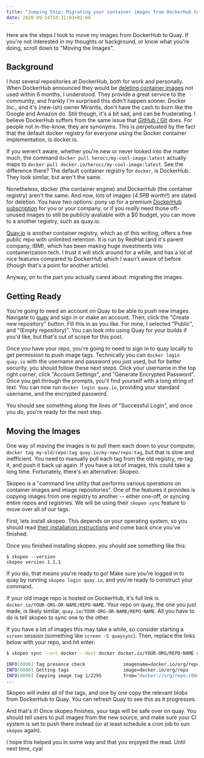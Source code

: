 ```yaml
---
title: "Jumping Ship: Migrating your container images from DockerHub to Quay.io"
date: 2020-09-14T18:31:03+02:00
---
```


Here are the steps I took to move my images from DockerHub to Quay. If you're not interested in my thoughts or background, or know what you're doing, scroll down to "Moving the Images".

## Background

I host several repositories at DockerHub, both for work and personally.
When DockerHub announced they would be [deleting container images](https://www.docker.com/pricing/resource-consumption-updates) not used within 6 months, I understood. 
They provide a great service to the community, and frankly I'm surprised this didn't happen sooner. Docker Inc., and it's (new-ish) owner Mirantis, don't have the cash to burn like the Google and Amazon do. 
Still though, it's a bit sad, and can be frusterating. I believe DockerHub suffers from the same issue that [GitHub / Git](https://stackoverflow.com/q/13321556/1709894) does. For people not in-the-know, they are synonyms. This is perpetuated by the fact that the default docker registry for everyone using the Docker container implementation, is docker.io. 

If you weren't aware, whether you're new or never looked into the matter much, the command `docker pull herocc/my-cool-image:latest` actually maps to `docker pull docker.io/herocc/my-cool-image:latest`. See the difference there?
The default container registry for `docker`, is DockerHub. They look similar, but aren't the same.

Nonetheless, docker (the container engine) and DockerHub (the container registry) aren't the same. And now, lots of images (*4.5PB worth!!*) are slated for deletion. You have two options: pony up for a premium [DockerHub subscription](https://www.docker.com/pricing) for you or your company, or if you *really* need those oft-unused images to still be publicly avaliable with a $0 budget, you can move to a another registry, such as quay.io.

[Quay.io](https://quay.io) is another container registry, which as of this writing, offers a free public repo with unlimited retention. It is run by RedHat (and it's parent company, IBM), which has been making huge investments into containerization tech. I trust it will stick around for a while, and has a lot of nice features compared to DockerHub which I wasn't aware of before (though that's a point for another article). 

Anyway, on to the part you actually cared about: migrating the images. 

## Getting Ready

You're going to need an account on Quay to be able to push new images. Navigate to [quay](https://quay.io/repository/) and sign in or make an account. Then, click the "Create new repository" button. Fill this in as you like. For mine, I selected "Public", and "(Empty repository)". You can look into using Quay for your builds if you'd like, but that's out of scope for this post. 

Once you have your repo, you're going to need to sign in to quay locally to get permission to push image tags. Technically you can `docker login quay.io` with the username and password you just used, but for better security, you should follow these next steps. Click your username in the top right corner, click "Account Settings", and "Generate Encrypted Password". Once you get through the prompts, you'll find yourself with a long string of text. You can now run `docker login quay.io`, providing your standard username, and the encrypted password. 

You should see something along the lines of "Successful Login", and once you do, you're ready for the next step.

## Moving the Images

One way of moving the images is to pull them each down to your computer, `docker tag my-old/repo:tag quay.io/my-new/repo:tag`, but that is slow and inefficient. You need to manually pull each tag from the old registry, re-tag it, and push it back up again. If you have a lot of images, this could take a long time. Fortunately, there's an alternative: Skopeo.

Skopeo is a "command line utility that performs various operations on container images and image repositories". One of the features it provides is copying images from one registry to another -- either one-off, or syncing entire repos and registries. We will be using their `skopeo sync` feature to move over all of our tags.

First, lets install skopeo. This depends on your operating system, so you should read [their installation instructions](https://github.com/containers/skopeo/blob/master/install.md) and come back once you've finished. 

Once you finished installing skopeo, you should see something like this:
```
$ skopeo --version
skopeo version 1.1.1
```

If you do, that means you're ready to go! Make sure you're logged in to quay by running `skopeo login quay.io`, and you're ready to construct your command.

If your old image repo is hosted on DockerHub, it's full link is `docker.io/YOUR-ORG-OR-NAME/REPO-NAME`. Your repo on quay, the one you just made, is likely similar, `quay.io/YOUR-ORG-OR-NAME/REPO-NAME`. All you have to do is tell skopeo to sync one to the other.

If you have a lot of images this may take a while, so consider starting a `screen` session (something like `screen -S quaysync`). Then, replace the links below with your repo, and hit enter:

```bash
$ skopeo sync --src docker --dest docker docker.io/YOUR-ORG/REPO-NAME quay.io/YOUR-ORG

INFO[0000] Tag presence check              imagename=docker.io/org/repo tagged=false
INFO[0000] Getting tags                    image=docker.io/org/repo
INFO[0000] Copying image tag 1/2295        from="docker://org/repo:r8842" to="docker://quay.io/org/repo:r8842"
...
```

Skopeo will index all of the tags, and one by one copy the relevant blobs from DockerHub to Quay. You can refresh Quay to see this as it progresses.

And that's it! Once skopeo finishes, your tags will be safe over on quay. You should tell users to pull images from the new source, and make sure your CI system is set to push there instead (or at least schedule a cron job to sun `skopeo` again).

I hope this helped you in some way and that you enjoyed the read. Until next time, cya!

